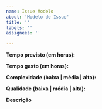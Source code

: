 ```yaml
---
name: Issue Modelo
about: 'Modelo de Issue'
title: ''
labels: ''
assignees: ''

---
```


**Tempo previsto (em horas):**

**Tempo gasto (em horas):**

**Complexidade (baixa | média | alta):**

**Qualidade (baixa | média | alta):**

**Descrição**

